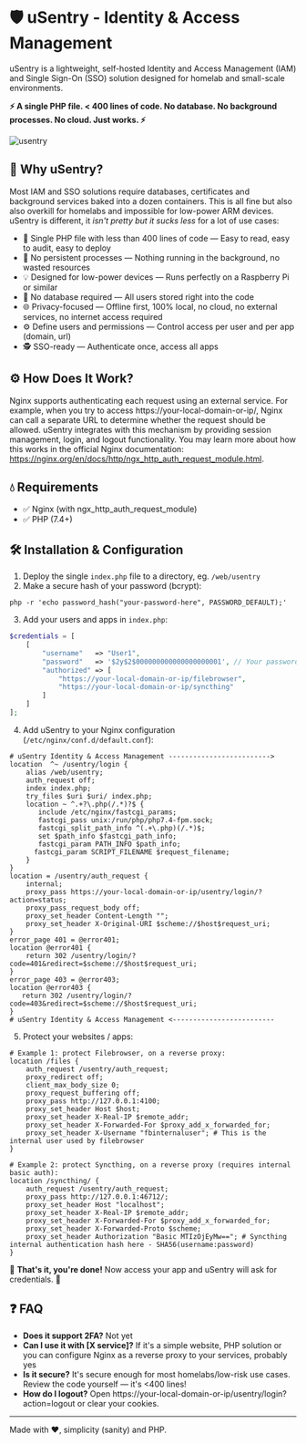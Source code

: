 # 🛡️ uSentry - Identity & Access Management
uSentry is a lightweight, self-hosted Identity and Access Management (IAM) and Single Sign-On (SSO) solution designed for homelab and small-scale environments.

**⚡ A single PHP file. < 400 lines of code. No database. No background processes. No cloud. Just works. ⚡**

![usentry](https://github.com/user-attachments/assets/512a17fe-bee1-49b8-af23-cb392d0acbb9)

## 🚀 Why uSentry?
Most IAM and SSO solutions require databases, certificates and background services baked into a dozen containers. This is all fine but also also overkill for homelabs and impossible for low-power ARM devices. 
uSentry is different, it *isn't pretty but it sucks less* for a lot of use cases:

- 🧱 Single PHP file with less than 400 lines of code — Easy to read, easy to audit, easy to deploy
- 🍃 No persistent processes — Nothing running in the background, no wasted resources
- 💡 Designed for low-power devices — Runs perfectly on a Raspberry Pi or similar
- 💾 No database required — All users stored right into the code
- 🌐 Privacy-focused — Offline first, 100% local, no cloud, no external services, no internet access required
- ⚙️ Define users and permissions — Control access per user and per app (domain, url)
- 🕵️ SSO-ready — Authenticate once, access all apps

## ⚙️ How Does It Work?
Nginx supports authenticating each request using an external service. For example, when you try to access https://your-local-domain-or-ip/, Nginx can call a separate URL to determine whether the request should be allowed.
uSentry integrates with this mechanism by providing session management, login, and logout functionality. You may learn more about how this works in the official Nginx documentation: https://nginx.org/en/docs/http/ngx_http_auth_request_module.html.

## 💧 Requirements
- ✅ Nginx (with ngx_http_auth_request_module)
- ✅ PHP (7.4+)

## 🛠️ Installation & Configuration

1. Deploy the single `index.php` file to a directory, eg. `/web/usentry`
2. Make a secure hash of your password (bcrypt):
```
php -r 'echo password_hash("your-password-here", PASSWORD_DEFAULT);'
```
3. Add your users and apps in `index.php`:
```php
$credentials = [
    [
        "username"   => "User1",
        "password"   => '$2y$2$000000000000000000001', // Your password hash here
        "authorized" => [
            "https://your-local-domain-or-ip/filebrowser",
            "https://your-local-domain-or-ip/syncthing"
        ]
    ]
];
```
   
4. Add uSentry to your Nginx configuration (`/etc/nginx/conf.d/default.conf`):
```
# uSentry Identity & Access Management ------------------------->
location  ^~ /usentry/login {
    alias /web/usentry;
    auth_request off;
    index index.php;
    try_files $uri $uri/ index.php;
    location ~ ^.+?\.php(/.*)?$ {
       include /etc/nginx/fastcgi_params;
       fastcgi_pass unix:/run/php/php7.4-fpm.sock;
       fastcgi_split_path_info ^(.+\.php)(/.*)$;
       set $path_info $fastcgi_path_info;
       fastcgi_param PATH_INFO $path_info;
      fastcgi_param SCRIPT_FILENAME $request_filename;
    }
}
location = /usentry/auth_request {
    internal;
    proxy_pass https://your-local-domain-or-ip/usentry/login/?action=status;
    proxy_pass_request_body off;
    proxy_set_header Content-Length "";
    proxy_set_header X-Original-URI $scheme://$host$request_uri;
}
error_page 401 = @error401;
location @error401 {
    return 302 /usentry/login/?code=401&redirect=$scheme://$host$request_uri;
}
error_page 403 = @error403;
location @error403 {
   return 302 /usentry/login/?code=403&redirect=$scheme://$host$request_uri;
}
# uSentry Identity & Access Management <-------------------------
```
5. Protect your websites / apps:
```
# Example 1: protect Filebrowser, on a reverse proxy:
location /files {
    auth_request /usentry/auth_request;
    proxy_redirect off;
    client_max_body_size 0;
    proxy_request_buffering off;
    proxy_pass http://127.0.0.1:4100;
    proxy_set_header Host $host;
    proxy_set_header X-Real-IP $remote_addr;
    proxy_set_header X-Forwarded-For $proxy_add_x_forwarded_for;
    proxy_set_header X-Username "fbinternaluser"; # This is the internal user used by filebrowser
}

# Example 2: protect Syncthing, on a reverse proxy (requires internal basic auth):
location /syncthing/ {
    auth_request /usentry/auth_request;
    proxy_pass http://127.0.0.1:46712/;
    proxy_set_header Host "localhost";
    proxy_set_header X-Real-IP $remote_addr;
    proxy_set_header X-Forwarded-For $proxy_add_x_forwarded_for;
    proxy_set_header X-Forwarded-Proto $scheme;
    proxy_set_header Authorization "Basic MTIzOjEyMw=="; # Syncthing internal authentication hash here - SHA56(username:password)
}
```

🥳 **That's it, you're done!** Now access your app and uSentry will ask for credentials. 🥳

## ❓ FAQ
- **Does it support 2FA?** Not yet
- **Can I use it with [X service]?** If it's a simple website, PHP solution or you can configure Nginx as a reverse proxy to your services, probably yes
- **Is it secure?** It's secure enough for most homelabs/low-risk use cases. Review the code yourself — it's <400 lines!
- **How do I logout?** Open https://your-local-domain-or-ip/usentry/login?action=logout or clear your cookies.

-------------
Made with ❤️, simplicity (sanity) and PHP.
